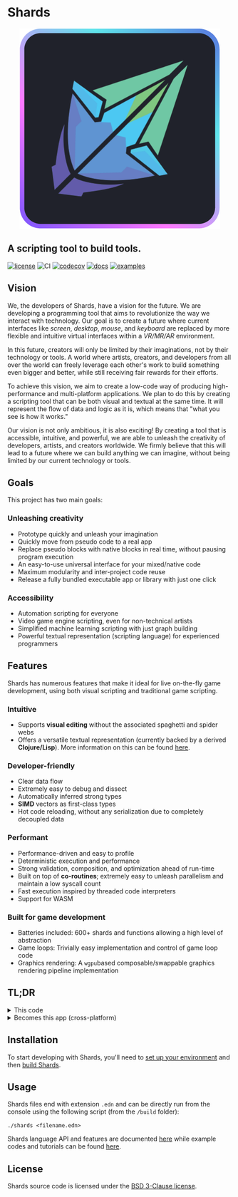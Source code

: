 # Shards

<p align="center">
  <img width="450" src="assets/ShardsLogo.png">
</p>

## A scripting tool to build tools.

[![license](https://img.shields.io/github/license/fragcolor-xyz/shards)](./LICENSE)
![CI](https://github.com/fragcolor-xyz/shards/workflows/CI/badge.svg)
[![codecov](https://codecov.io/gh/fragcolor-xyz/shards/branch/devel/graph/badge.svg?token=4PMT2FQFDS)](https://codecov.io/gh/fragcolor-xyz/shards)
[![docs](https://img.shields.io/badge/docs-API-blueviolet)](https://docs.fragcolor.xyz/)
[![examples](https://img.shields.io/badge/learn-examples-blue)](https://learn.fragcolor.xyz/)

## Vision

We, the developers of Shards, have a vision for the future. We are developing a programming tool that aims to revolutionize the way we interact with technology. Our goal is to create a future where current interfaces like *screen*, *desktop*, *mouse*, and *keyboard* are replaced by more flexible and intuitive virtual interfaces within a *VR/MR/AR* environment.

In this future, creators will only be limited by their imaginations, not by their technology or tools. A world where artists, creators, and developers from all over the world can freely leverage each other's work to build something even bigger and better, while still receiving fair rewards for their efforts.

To achieve this vision, we aim to create a low-code way of producing high-performance and multi-platform applications. We plan to do this by creating a scripting tool that can be both visual and textual at the same time. It will represent the flow of data and logic as it is, which means that "what you see is how it works."

Our vision is not only ambitious, it is also exciting! By creating a tool that is accessible, intuitive, and powerful, we are able to unleash the creativity of developers, artists, and creators worldwide. We firmly believe that this will lead to a future where we can build anything we can imagine, without being limited by our current technology or tools.

## Goals

This project has two main goals:

### Unleashing creativity

- Prototype quickly and unleash your imagination
- Quickly move from pseudo code to a real app
- Replace pseudo blocks with native blocks in real time, without pausing program execution
- An easy-to-use universal interface for your mixed/native code
- Maximum modularity and inter-project code reuse
- Release a fully bundled executable app or library with just one click

### Accessibility

- Automation scripting for everyone
- Video game engine scripting, even for non-technical artists
- Simplified machine learning scripting with just graph building
- Powerful textual representation (scripting language) for experienced programmers

## Features

Shards has numerous features that make it ideal for live on-the-fly game development, using both visual scripting and traditional game scripting.

### Intuitive

- Supports **visual editing** without the associated spaghetti and spider webs
- Offers a versatile textual representation (currently backed by a derived **Clojure/Lisp**). More information on this can be found [here](https://docs.fragcolor.xyz/docs/shards/).

### Developer-friendly

- Clear data flow
- Extremely easy to debug and dissect
- Automatically inferred strong types
- **SIMD** vectors as first-class types
- Hot code reloading, without any serialization due to completely decoupled data

### Performant

- Performance-driven and easy to profile
- Deterministic execution and performance
- Strong validation, composition, and optimization ahead of run-time
- Built on top of **co-routines**; extremely easy to unleash parallelism and maintain a low syscall count
- Fast execution inspired by threaded code interpreters
- Support for WASM

### Built for game development

- Batteries included: 600+ shards and functions allowing a high level of abstraction
- Game loops: Trivially easy implementation and control of game loop code
- Graphics rendering: A `wgpu`based composable/swappable graphics rendering pipeline implementation


## TL;DR

<details><summary>This code</summary>

```clojure
(defwire action
  (Pause 2.0)
  (Msg "This happened 2 seconds later"))

(defmesh main)

(defloop main-loop
  (GFX.MainWindow
   :Title "My Window"
   :Width 400 :Height 200
   :Contents
   (->
    (Setup
     (GFX.DrawQueue) >= .ui-draw-queue
     (GFX.UIPass .ui-draw-queue) >> .render-steps)
    .ui-draw-queue (GFX.ClearQueue)

    (UI
     .ui-draw-queue
     (UI.Window
      :Title "My UI Window"
      :Contents
      (->
       "Hello world"   (UI.Label)
       "Hello world 2" (UI.Label)
       "Hello world 3" (UI.Label)
       (UI.Button
        "Push me!"
        (-> (Msg "Action!")
            (Detach action)))
       (UI.Checkbox "" .checked)
       .checked
       (When (Is true)
             (-> "Hello optional world" (UI.Label))))))

    (GFX.Render :Steps .render-steps))))

(schedule main main-loop)
(run main 0.02)
```
</details>

<details><summary>Becomes this app (cross-platform)</summary>

  ![](assets/simple1.PNG)

</details>

## Installation

To start developing with Shards, you'll need to [set up your environment](https://docs.fragcolor.xyz/contribute/getting-started/) and then [build Shards](https://docs.fragcolor.xyz/contribute/code/build-shards/).

## Usage

Shards files end with extension `.edn` and can be directly run from the console using the following script (from the `/build` folder):

```
./shards <filename.edn>
```

Shards language API and features are documented [here](https://docs.fragcolor.xyz/docs/) while example codes and tutorials can be found [here](https://learn.fragcolor.xyz/).

## License

Shards source code is licensed under the [BSD 3-Clause license](./LICENSE).
